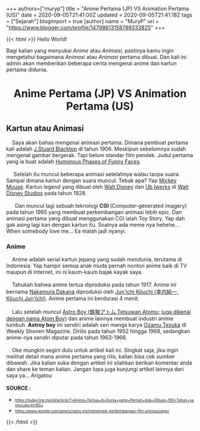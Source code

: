 +++
 authors=["muryp"] 
title = "Anime Pertama (JP) VS Animation Pertama (US)"
date = 2020-09-05T21:41:00Z
updated = 2020-09-05T21:41:18Z
tags = ["Sejarah"]
blogimport = true 
[author]
	name = "MuryP"
	uri = "https://www.blogger.com/profile/14798613158789333825"
+++

 {{< html >}} 
Hello World!<br /><div>Bagi kalian yang menyukai <i>Anime</i> atau <i>Animasi</i>, pastinya kamu ingin mengetahui bagaimana <i>Animasi</i> atau <i>Animasi</i>&nbsp;pertama dibuat. Dan kali ini admin akan memberikan beberapa cerita mengenai anime dan kartun pertama didunia.<br /><h1 style="text-align: center;">Anime Pertama (JP) VS Animation Pertama (US)</h1><h2>Kartun atau Animasi</h2>&nbsp; &nbsp; Saya akan bahas mengenai animasi pertama. Dimana pembuat pertama kali adalah <a href="https://en.m.wikipedia.org/wiki/J._Stuart_Blackton" target="_blank">J.Stuard Blackton</a> di tahun 1906. Meskipun sebelumnya sudah mengenal gambar bergerak. Tapi belum standar film pendek. Judul pertama yang ia buat adalah&nbsp;<a href="https://www.google.com/url?sa=t&amp;source=web&amp;rct=j&amp;url=https://en.m.wikipedia.org/wiki/Humorous_Phases_of_Funny_Faces&amp;ved=2ahUKEwiYjqbw2-LqAhXN63MBHQQ6AJcQFjAMegQIAxAB&amp;usg=AOvVaw38rjGlz6GzXxHTKPaIYN67&amp;cshid=1595484775183" target="_blank">Humorous Phases of Funny Faces</a>.</div><div><span id="goog_1551854207"></span><a href="https://www.blogger.com/"></a><span id="goog_1551854208"></span><br />&nbsp; &nbsp; &nbsp;Setelah itu muncul beberapa animasi setelahnya walau tanpa suara. Sampai dimana kartun dengan suara muncul. Tebak apa? Yap <a href="https://en.m.wikipedia.org/wiki/Mickey_Mouse" target="_blank">Mickey Mouse</a>. Kartun legend yang dibuat&nbsp;oleh <a href="https://en.m.wikipedia.org/wiki/Walt_Disney">Walt Disney</a>&nbsp;dan&nbsp;<a href="https://en.m.wikipedia.org/wiki/Ub_Iwerks">Ub Iwerks</a> di&nbsp;<a href="https://en.m.wikipedia.org/wiki/Walt_Disney_Animation_Studios">Walt Disney Studios</a> pada tahun 1928.</div><div><br />&nbsp; &nbsp; &nbsp; Dan muncul lagi sebuah teknologi <b>CGI </b>(Computer-generated imagery) pada tahun 1995 yang membuat perkembangan animasi lebih epic. Dan animasi pertama yang dibuat menggunakan CGI ialah Toy Story. Yap dah gak asing lagi kan dengan kartun itu. Soalnya ada meme nya hehehe... When somebody love me... Ea malah jadi nyanyi.<br /><h3>Anime</h3><div>&nbsp; &nbsp; Anime adalah serial kartun jepang yang sudah mendunia, terutama di Indonesia. Yap hampir semua anak muda pernah nonton anime baik di TV maupun di Internet, ini ni kaum-kaum bajak kayak saya.&nbsp;</div><div><br /></div><div>&nbsp; &nbsp; Tahukah bahwa anime tertua diproduksi pada tahun 1917. Anime ini bernama <a href="https://en.m.wikipedia.org/wiki/Namakura_Gatana" target="_blank">Nakamura Dakana</a>&nbsp;diproduksi oleh&nbsp;<a href="https://en.m.wikipedia.org/wiki/Jun%27ichi_K%C5%8Duchi" target="_blank">Jun'ichi Kōuchi (幸内純一, Kōuchi Jun'ichi)</a>. Anime pertama ini berdurasi 4 menit.</div></div><div><br /></div><div>&nbsp; &nbsp; Lalu setelah muncul <a href="https://id.m.wikipedia.org/wiki/Astro_Boy" target="_blank">Astro Boy (鉄腕アトム Tetsuwan Atomu; juga dikenal dengan nama Atom Boy)</a>&nbsp;dan anime lainnya membuat industri anime tumbuh. <b>Astroy boy</b> ini sendiri adalah seri manga karya <a href="https://id.m.wikipedia.org/wiki/Osamu_Tezuka" target="_blank">Ozamu Tezuka</a> di Weekly Shonen Magazine. Dirilis pada tahun 1952 hingga 1968, sedangkan anime-nya sendiri diputar pada tahun 1963-1966.</div><div><br /></div><div>&nbsp; &nbsp; Oke mungkin segini dulu untuk artikel kali ini. Singkat saja, jika ingin melihat detail mana anime pertama yang rilis, kalian bisa cek sumber dibawah. Jika kalian suka dengan artikel ini silahkan berikan komentar anda dan share ke teman kalian. Jangan lupa juga kunjungi artikel lainnya dari saya ya... Arigatou</div><div><br /></div><div><b>SOURCE :</b></div><div><ul style="text-align: left;"><li><font size="1">https://today.line.me/id/article/7+Anime+Tertua+di+Dunia+yang+Pernah+Ada+Dibuat+100+Tahun+yang+Lalu-krr8GJ</font></li><li><font size="1">https://www.google.com/amp/s/sains.me/menengok-perkembangan-film-animasi/amp/</font></li></ul></div>
{{< /html >}}
